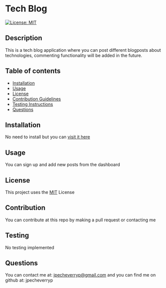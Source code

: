 # Tech Blog
  [![License: MIT](https://img.shields.io/badge/License-MIT-yellow.svg)](https://opensource.org/licenses/MIT)
## Description
This is a tech blog application where you can post different blogposts about technologies, commenting functionality will be added in the future.
## Table of contents
- [Installation](#installation)
- [Usage](#usage)
- [License](#license)
- [Contribution Guidelines](#contribution)
- [Testing Instructions](#testing)
- [Questions](#questions)
## Installation
No need to install but you can [visit it here](https://secure-plateau-04217.herokuapp.com/)
## Usage
You can sign up and add new posts from the dashboard
## License
This project uses the [MIT](LICENSE) License 
## Contribution
You can contribute at this repo by making a pull request or contacting me
## Testing
No testing implemented
## Questions
You can contact me at: 
jpecheverryp@gmail.com
and you can find me on github at:
jpecheverryp

